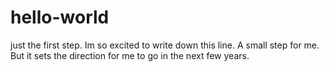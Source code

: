 # hello-world
just the first step. Im so excited to write down this line. A small step for me. But it sets the direction for me to go in the next few years.

